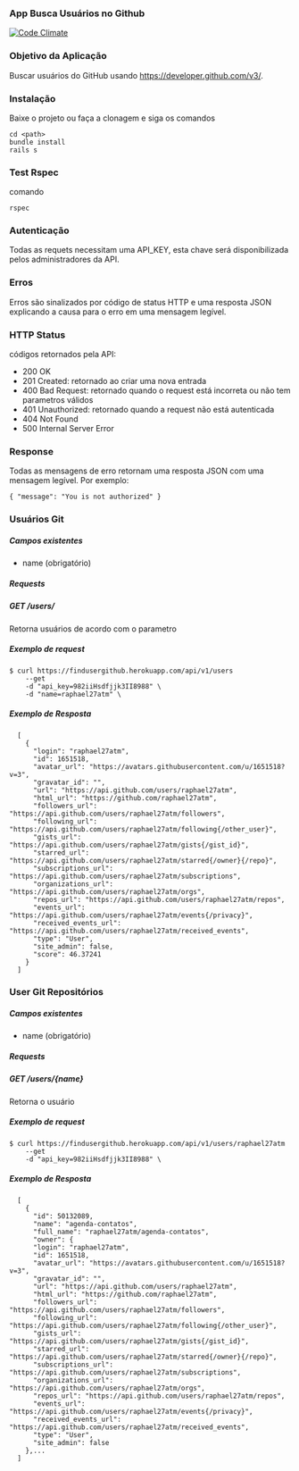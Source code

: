 ### App Busca Usuários no Github
[![Code Climate](https://codeclimate.com/github/raphael27atm/find_user_github/badges/gpa.svg)](https://codeclimate.com/github/raphael27atm/find_user_github)

### Objetivo da Aplicação
Buscar usuários do GitHub usando https://developer.github.com/v3/.

### Instalação
Baixe o projeto ou faça a clonagem e siga os comandos
```
cd <path>
bundle install
rails s
```
### Test Rspec
comando
```
rspec
```
### Autenticação
Todas as requets necessitam uma API_KEY, esta chave será disponibilizada pelos administradores da API.

### Erros

Erros são sinalizados por código de status HTTP e uma resposta JSON explicando a
causa para o erro em uma mensagem legível.

### HTTP Status

códigos retornados pela API:

* 200 OK
* 201 Created: retornado ao criar uma nova entrada
* 400 Bad Request: retornado quando o request está incorreta ou não tem parametros válidos
* 401 Unauthorized: retornado quando a request não está autenticada
* 404 Not Found
* 500 Internal Server Error

### Response

Todas as mensagens de erro retornam uma resposta JSON com uma mensagem legível. Por exemplo:

    { "message": "You is not authorized" }

### Usuários Git

##### Campos existentes
* name (obrigatório)

##### Requests

##### GET /users/
Retorna usuários de acordo com o parametro

##### Exemplo de request

    $ curl https://findusergithub.herokuapp.com/api/v1/users
        --get
        -d "api_key=982iiHsdfjjk3II8988" \
        -d "name=raphael27atm" \


##### Exemplo de Resposta

      [
        {
          "login": "raphael27atm",
          "id": 1651518,
          "avatar_url": "https://avatars.githubusercontent.com/u/1651518?v=3",
          "gravatar_id": "",
          "url": "https://api.github.com/users/raphael27atm",
          "html_url": "https://github.com/raphael27atm",
          "followers_url": "https://api.github.com/users/raphael27atm/followers",
          "following_url": "https://api.github.com/users/raphael27atm/following{/other_user}",
          "gists_url": "https://api.github.com/users/raphael27atm/gists{/gist_id}",
          "starred_url": "https://api.github.com/users/raphael27atm/starred{/owner}{/repo}",
          "subscriptions_url": "https://api.github.com/users/raphael27atm/subscriptions",
          "organizations_url": "https://api.github.com/users/raphael27atm/orgs",
          "repos_url": "https://api.github.com/users/raphael27atm/repos",
          "events_url": "https://api.github.com/users/raphael27atm/events{/privacy}",
          "received_events_url": "https://api.github.com/users/raphael27atm/received_events",
          "type": "User",
          "site_admin": false,
          "score": 46.37241
        }
      ]

### User Git Repositórios

##### Campos existentes
* name (obrigatório)

##### Requests

##### GET /users/{name}
Retorna o usuário

##### Exemplo de request

    $ curl https://findusergithub.herokuapp.com/api/v1/users/raphael27atm
        --get
        -d "api_key=982iiHsdfjjk3II8988" \


##### Exemplo de Resposta

      [
        {
          "id": 50132089,
          "name": "agenda-contatos",
          "full_name": "raphael27atm/agenda-contatos",
          "owner": {
          "login": "raphael27atm",
          "id": 1651518,
          "avatar_url": "https://avatars.githubusercontent.com/u/1651518?v=3",
          "gravatar_id": "",
          "url": "https://api.github.com/users/raphael27atm",
          "html_url": "https://github.com/raphael27atm",
          "followers_url": "https://api.github.com/users/raphael27atm/followers",
          "following_url": "https://api.github.com/users/raphael27atm/following{/other_user}",
          "gists_url": "https://api.github.com/users/raphael27atm/gists{/gist_id}",
          "starred_url": "https://api.github.com/users/raphael27atm/starred{/owner}{/repo}",
          "subscriptions_url": "https://api.github.com/users/raphael27atm/subscriptions",
          "organizations_url": "https://api.github.com/users/raphael27atm/orgs",
          "repos_url": "https://api.github.com/users/raphael27atm/repos",
          "events_url": "https://api.github.com/users/raphael27atm/events{/privacy}",
          "received_events_url": "https://api.github.com/users/raphael27atm/received_events",
          "type": "User",
          "site_admin": false
        },...
      ]

